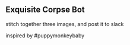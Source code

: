 ## Exquisite Corpse Bot

stitch together three images, and post it to slack

inspired by #puppymonkeybaby
